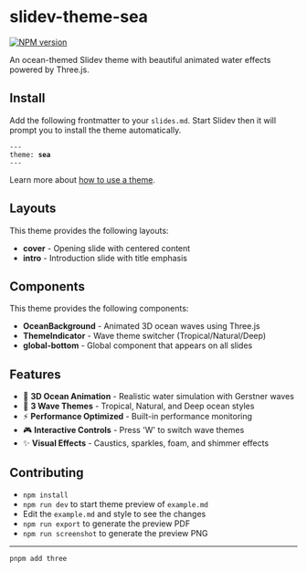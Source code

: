 # slidev-theme-sea

[![NPM version](https://img.shields.io/npm/v/slidev-theme-sea?color=3AB9D4&label=)](https://www.npmjs.com/package/slidev-theme-sea)

An ocean-themed Slidev theme with beautiful animated water effects powered by Three.js.

<!--
  Learn more about how to write a theme:
  https://sli.dev/guide/write-theme.html
--->

<!--
  run `npm run dev` to check out the slides for more details of how to start writing a theme
-->

<!--
  Put some screenshots here to demonstrate your theme

  Live demo: [...]
-->

## Install

Add the following frontmatter to your `slides.md`. Start Slidev then it will prompt you to install the theme automatically.

<pre><code>---
theme: <b>sea</b>
---</code></pre>

Learn more about [how to use a theme](https://sli.dev/guide/theme-addon#use-theme).

## Layouts

This theme provides the following layouts:

- **cover** - Opening slide with centered content
- **intro** - Introduction slide with title emphasis

## Components

This theme provides the following components:

- **OceanBackground** - Animated 3D ocean waves using Three.js
- **ThemeIndicator** - Wave theme switcher (Tropical/Natural/Deep)
- **global-bottom** - Global component that appears on all slides

## Features

- 🌊 **3D Ocean Animation** - Realistic water simulation with Gerstner waves
- 🎨 **3 Wave Themes** - Tropical, Natural, and Deep ocean styles
- ⚡ **Performance Optimized** - Built-in performance monitoring
- 🎮 **Interactive Controls** - Press 'W' to switch wave themes
- ✨ **Visual Effects** - Caustics, sparkles, foam, and shimmer effects

## Contributing

- `npm install`
- `npm run dev` to start theme preview of `example.md`
- Edit the `example.md` and style to see the changes
- `npm run export` to generate the preview PDF
- `npm run screenshot` to generate the preview PNG

---

```sh
pnpm add three
```
